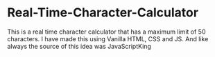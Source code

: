 # Real-Time-Character-Calculator
This is a real time character calculator that has a maximum limit of 50 characters. I have made this using Vanilla HTML, CSS and JS. And like always the source of this idea was JavaScriptKing
